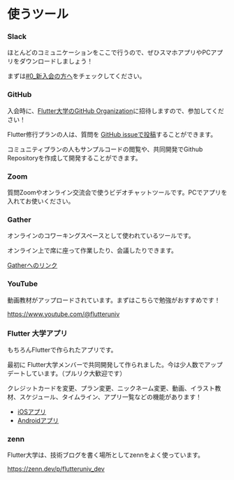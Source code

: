 # 使うツール

### Slack

ほとんどのコミュニケーションをここで行うので、ぜひスマホアプリやPCアプリをダウンロードしましょう！

まずは[#0_新入会の方へ](https://flutteruniv.slack.com/archives/C020NE68534)をチェックしてください。

### GitHub

入会時に、[Flutter大学のGitHub Organization](https://github.com/flutteruniv)に招待しますので、参加してください！

Flutter修行プランの人は、質問を [GitHub issueで投稿](https://github.com/flutteruniv/questions/issues)することができます。

コミュニティプランの人もサンプルコードの閲覧や、共同開発でGithub Repositoryを作成して開発することができます。

### Zoom

質問Zoomやオンライン交流会で使うビデオチャットツールです。PCでアプリを入れてお使いください。

### Gather

オンラインのコワーキングスペースとして使われているツールです。

オンライン上で席に座って作業したり、会議したりできます。

[Gatherへのリンク](https://flutteruniv.com/gather)

### YouTube

動画教材がアップロードされています。まずはこちらで勉強がおすすめです！

https://www.youtube.com/@flutteruniv

### Flutter 大学アプリ

もちろんFlutterで作られたアプリです。

最初に Flutter大学メンバーで共同開発して作られました。今は少人数でアップデートしています。（プルリク大歓迎です）

クレジットカードを変更、プラン変更、ニックネーム変更、動画、イラスト教材、スケジュール、タイムライン、アプリ一覧などの機能があります！

- [iOSアプリ](https://apps.apple.com/jp/app/id1532391360)
- [Androidアプリ](https://play.google.com/store/apps/details?id=jp.kboy.kboyflutteruniv)

### zenn

Flutter大学は、技術ブログを書く場所としてzennをよく使っています。

https://zenn.dev/p/flutteruniv_dev
